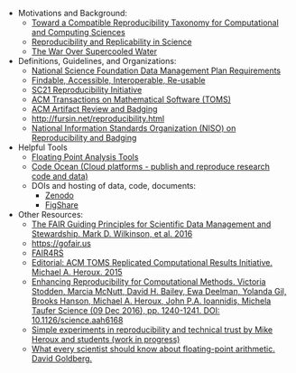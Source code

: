 <!-- reproducibility -->
  * Motivations and Background:
    * [Toward a Compatible Reproducibility Taxonomy for Computational and Computing Sciences](https://doi.org/10.2172/1481626)
    * [Reproducibility and Replicability in Science](https://doi.org/10.17226/25303)
    * [The War Over Supercooled Water](https://doi.org/10.1063/PT.6.1.20180822a)
  * Definitions, Guidelines, and Organizations:
    * [National Science Foundation Data Management Plan Requirements](https://www.nsf.gov/bfa/dias/policy/dmp.jsp)
    * [Findable, Accessible, Interoperable, Re-usable](https://doi.org/10.1038/sdata.2016.18)
    * [SC21 Reproducibility Initiative](https://sc21.supercomputing.org/submit/reproducibility-initiative/)
    * [ACM Transactions on Mathematical Software (TOMS)](http://toms.acm.org/replicated-computational-results.cfm)
    * [ACM Artifact Review and Badging](https://www.acm.org/publications/policies/artifact-review-and-badging-current)
    * <http://fursin.net/reproducibility.html>
    * [ National Information Standards Organization (NISO) on Reproducibility and Badging](https://www.niso.org/niso-io/2019/01/new-niso-project-badging-scheme-reproducibility-computational-and-computing)
  * Helpful Tools
     * [Floating Point Analysis Tools](http://fpanalysistools.org/)
     * [Code Ocean (Cloud platforms - publish and reproduce research code and data)](https://codeocean.com/)
     * DOIs and hosting of data, code, documents:
       - [Zenodo](https://zenodo.org/)
       - [FigShare](https://figshare.com/)
  * Other Resources:
    * [The FAIR Guiding Principles for Scientific Data Management and Stewardship. Mark D. Wilkinson, et al. 2016](https://doi.org/10.1038/sdata.2016.18)
    * <https://gofair.us>
    * [FAIR4RS](https://www.rd-alliance.org/groups/fair-research-software-fair4rs-wg)
    * [Editorial: ACM TOMS Replicated Computational Results Initiative. Michael A. Heroux. 2015](http://dx.doi.org/10.1145/2743015)
    * [Enhancing Reproducibility for Computational Methods. Victoria Stodden, Marcia McNutt, David H. Bailey, Ewa Deelman, Yolanda Gil, Brooks Hanson, Michael A. Heroux, John P.A. Ioannidis, Michela Taufer Science (09 Dec 2016), pp. 1240-1241. DOI: 10.1126/science.aah6168](https://doi.org/10.1126/science.aah6168)
    * [Simple experiments in reproducibility and technical trust by Mike Heroux and students (work in progress)](https://betterscientificsoftware.github.io/Trust-Tools/)
    * [What every scientist should know about floating-point arithmetic. David Goldberg.](https://doi.org/10.1145/103162.103163)
